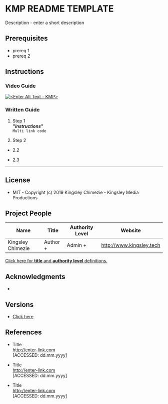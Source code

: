 # KMP README TEMPLATE
Description - enter a short description

## Prerequisites
* prereq 1
* prereq 2


## Instructions

### Video Guide
[![<Enter Alt Text - KMP>](http://img.youtube.com/vi/xgejrQbZO7o/0.jpg)](https://youtu.be/xgejrQbZO7o "KMP Website initialiser setup guide")

### Written Guide
1. Step 1   
***"instructions"***  
```Multi link code```


2. Step 2  

- 2.2

- 2.3  


---
## License
* MIT - Copyright (c) 2019 Kingsley Chimezie - Kingsley Media Productions

## Project People
| Name                	|  Title              	|  Authority Level      | Website                  	|
|-------------------	| -------------------	| -------------------	|--------------------------	|
| Kingsley Chimezie 	|  Author +        	    |  Admin +        	    | http://www.kingsley.tech 	|

[Click here for **title** and **authority level** definitions.](https://bitbucket.org/kingsleymedia-team/kmp-repo-template/src/master/copy-this-and-use-as-repo/assets/title.md)

## Acknowledgments
*
## Versions
- [Click here](https://url-where-versions-are-kept)



## References
* Title  
http://enter-link.com  
[ACCESSED: dd.mm.yyyy]

* Title  
http://enter-link.com  
[ACCESSED: dd.mm.yyyy]
* Title  
http://enter-link.com  
[ACCESSED: dd.mm.yyyy]
